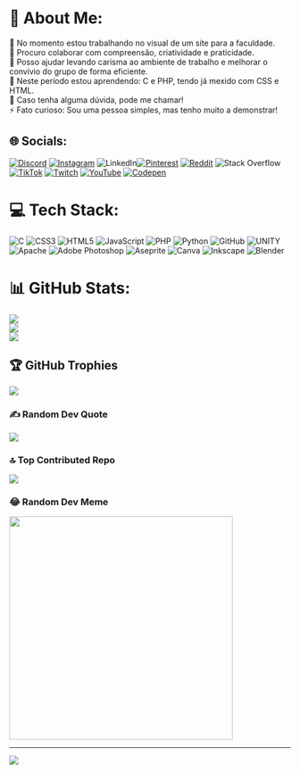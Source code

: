 # 💫 About Me:
🔭 No momento estou trabalhando no visual de um site para a faculdade.<br>👯 Procuro colaborar com compreensão, criatividade e praticidade.<br>🤝 Posso ajudar levando carisma ao ambiente de trabalho e melhorar o convívio do grupo de forma eficiente. <br>🌱 Neste período estou aprendendo: C e PHP, tendo já mexido com CSS e HTML.<br>💬 Caso tenha alguma dúvida, pode me chamar!<br>⚡ Fato curioso: Sou uma pessoa simples, mas tenho muito a demonstrar!


## 🌐 Socials:
[![Discord](https://img.shields.io/badge/Discord-%237289DA.svg?logo=discord&logoColor=white)](https://discord.gg/curseedart) [![Instagram](https://img.shields.io/badge/Instagram-%23E4405F.svg?logo=Instagram&logoColor=white)](https://instagram.com/fallin_in_love_boy) ![LinkedIn](https://img.shields.io/badge/LinkedIn-%230077B5.svg?logo=linkedin&logoColor=white)[![Pinterest](https://img.shields.io/badge/Pinterest-%23E60023.svg?logo=Pinterest&logoColor=white)](https://pinterest.com/@vitordiascs) [![Reddit](https://img.shields.io/badge/Reddit-%23FF4500.svg?logo=Reddit&logoColor=white)](https://reddit.com/user/CurseedArt) ![Stack Overflow](https://img.shields.io/badge/-Stackoverflow-FE7A16?logo=stack-overflow&logoColor=white) [![TikTok](https://img.shields.io/badge/TikTok-%23000000.svg?logo=TikTok&logoColor=white)](https://tiktok.com/@vitxrdcs) [![Twitch](https://img.shields.io/badge/Twitch-%239146FF.svg?logo=Twitch&logoColor=white)](https://twitch.tv/vitord233) [![YouTube](https://img.shields.io/badge/YouTube-%23FF0000.svg?logo=YouTube&logoColor=white)](https://youtube.com/@vitordias3026) [![Codepen](https://img.shields.io/badge/Codepen-000000?style=for-the-badge&logo=codepen&logoColor=white)](https://codepen.io/@Vitor-Dias-the-bold) 

# 💻 Tech Stack:
![C](https://img.shields.io/badge/c-%2300599C.svg?style=for-the-badge&logo=c&logoColor=white) ![CSS3](https://img.shields.io/badge/css3-%231572B6.svg?style=for-the-badge&logo=css3&logoColor=white) ![HTML5](https://img.shields.io/badge/html5-%23E34F26.svg?style=for-the-badge&logo=html5&logoColor=white) ![JavaScript](https://img.shields.io/badge/javascript-%23323330.svg?style=for-the-badge&logo=javascript&logoColor=%23F7DF1E) ![PHP](https://img.shields.io/badge/php-%23777BB4.svg?style=for-the-badge&logo=php&logoColor=white) ![Python](https://img.shields.io/badge/python-3670A0?style=for-the-badge&logo=python&logoColor=ffdd54) ![GitHub](https://img.shields.io/badge/GitHub-%23121011.svg?style=for-the-badge&logo=github&logoColor=white) ![UNITY](https://img.shields.io/badge/Unity-%2320232a.svg?style=for-the-badge&logo=unity&logoColor=white) ![Apache](https://img.shields.io/badge/apache-%23D42029.svg?style=for-the-badge&logo=apache&logoColor=white) ![Adobe Photoshop](https://img.shields.io/badge/adobephotoshop-%2331A8FF.svg?style=for-the-badge&logo=adobephotoshop&logoColor=white) ![Aseprite](https://img.shields.io/badge/Aseprite-FFFFFF?style=for-the-badge&logo=Aseprite&logoColor=#7D929E) ![Canva](https://img.shields.io/badge/Canva-%2300C4CC.svg?style=for-the-badge&logo=Canva&logoColor=white) ![Inkscape](https://img.shields.io/badge/Inkscape-e0e0e0?style=for-the-badge&logo=inkscape&logoColor=080A13) ![Blender](https://img.shields.io/badge/blender-%23F5792A.svg?style=for-the-badge&logo=blender&logoColor=white)
# 📊 GitHub Stats:
![](https://github-readme-stats.vercel.app/api?username=VitorDiasvd&theme=vision-friendly-dark&hide_border=false&include_all_commits=true&count_private=false)<br/>
![](https://github-readme-streak-stats.herokuapp.com/?user=VitorDiasvd&theme=vision-friendly-dark&hide_border=false)<br/>
![](https://github-readme-stats.vercel.app/api/top-langs/?username=VitorDiasvd&theme=vision-friendly-dark&hide_border=false&include_all_commits=true&count_private=false&layout=compact)


## 🏆 GitHub Trophies
![](https://github-profile-trophy.vercel.app/?username=VitorDiasvd&theme=radical&no-frame=false&no-bg=true&margin-w=4)

### ✍️ Random Dev Quote
![](https://quotes-github-readme.vercel.app/api?type=horizontal&theme=dark)

### 🔝 Top Contributed Repo
![](https://github-contributor-stats.vercel.app/api?username=VitorDiasvd&limit=5&theme=dark&combine_all_yearly_contributions=true)

### 😂 Random Dev Meme
<img src='https://randommeme-five.vercel.app/' style="height: 400px;"/>

---
[![](https://visitcount.itsvg.in/api?id=VitorDiasvd&label=Visitors&pretty=false)](https://visitcount.itsvg.in)

<!-- Proudly created with GPRM ( https://gprm.itsvg.in ) -->
